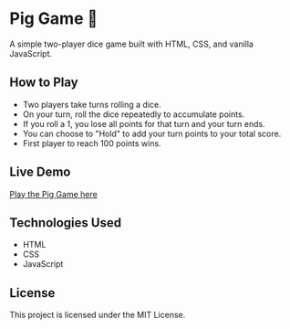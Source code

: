 # Pig Game 🎲

A simple two-player dice game built with HTML, CSS, and vanilla JavaScript.

## How to Play

- Two players take turns rolling a dice.
- On your turn, roll the dice repeatedly to accumulate points.
- If you roll a 1, you lose all points for that turn and your turn ends.
- You can choose to "Hold" to add your turn points to your total score.
- First player to reach 100 points wins.

## Live Demo

[Play the Pig Game here](https://leonitfetahu.github.io/Pig-game/)

## Technologies Used

- HTML
- CSS
- JavaScript

## License

This project is licensed under the MIT License.
